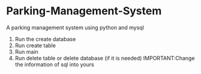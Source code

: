 # Parking-Management-System
A parking management system using python and mysql
1. Run the create database
2. Run create table
3. Run main
4. Run delete table or delete database (if it is needed)
   IMPORTANT:Change the information of sql into yours
